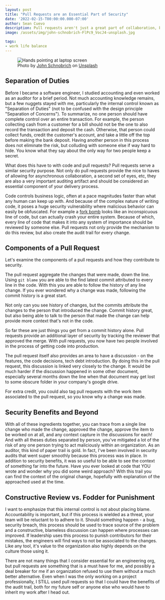 ```yaml
---
layout: post
title: "Pull Requests are an Essential Part of Security"
date: '2022-02-15-T00:00:00.000-07:00'
author: Sean Cuevo
description: Pull requests aren't just a great part of collaboration, but also serve as an essential part of security
image: /assets/img/john-schnobrich-FlPc9_VocJ4-unsplash.jpg

tags:
- work life balance
---
```


<figure>
  <img src="{{site.url}}/assets/img/john-schnobrich-FlPc9_VocJ4-unsplash.jpg" alt="Hands pointing at laptop screen"/>
  <figcaption>
Photo by <a href="https://unsplash.com/@johnschno?utm_source=unsplash&utm_medium=referral&utm_content=creditCopyText">John Schnobrich</a> on <a href="https://unsplash.com/s/photos/review?utm_source=unsplash&utm_medium=referral&utm_content=creditCopyText">Unsplash</a>
  </figcaption>
</figure>

## Separation of Duties

Before I became a software engineer, I studied accounting and even worked as an auditor for a brief period. Not much accounting knowledge remains, but a few nuggets stayed with me, particularly the internal control known as "Separation of Duties" (not to be confused with the design principle "Separation of Concerns"). To summarize, no one person should have complete control over an entire transaction. For example, the person collecting cash from a customer for a bill should not be the one to also record the transaction and deposit the cash. Otherwise, that person could collect funds, credit the customer's account, and take a little off the top before making the bank deposit. Having another person in this process does not eliminate the risk, but colluding with someone else if way hard to hide. You know what they say about the only way for two people keep a secret.

What does this have to with code and pull requests? Pull requests serve a similar security purpose. Not only do pull requests provide the nice to haves of allowing for asynchronous collaboration, a second set of eyes, etc, they are also a very important auditing artifact and should be considered an essential component of your delivery process.

Code controls business logic, often at a pace magnitudes faster than what any human can keep up with. And because of the complex nature of writing code, it poses a huge security vulnerability where malicious behavior can easily be obfuscated. For example a [fork bomb](https://en.wikipedia.org/wiki/Fork_bomb) looks like an inconspicuous line of code, but can actually crash your entire system. Because of which, every line of code that makes it into any system of importance should be reviewed by someone else. Pull requests not only provide the mechanism to do this review, but also create the audit trail for every change.



## Components of a Pull Request
Let's examine the components of a pull requests and how they contribute to security.

The pull request aggregate the changes that were made, down the line. Using `git blame` you are able to the find latest commit attributed to every line in the code. With this you are able to follow the history of any line change. If you ever wondered why a change was made, following the commit history is a great start.

Not only can you see history of changes, but the commits attribute the changes to the person that introduced the change. Commit history great, but also being able to talk to the person that made the change can help provide more context that's not in the code.

So far these are just things you get from a commit history alone. Pull requests provide an additional layer of security by tracking the reviewer that approved the merge. With pull requests, you now have two people involved in the process of getting code into production.

The pull request itself also provides an area to have a discussion - on the features, the code decisions, tech debt introduction. By doing this in the pull request, this discussion is linked very closely to the change. It would be much harder if the discussion happened in some other document, especially several months down the line when that document may get lost to 
some obscure folder in your company's google drive.

For extra credit, you could also tag pull requests with the work item associated to the pull request, so you know why a change was made. 

## Security Benefits and Beyond
With all of these ingredients together, you can trace from a single line change who made the change, approved the change, approve the item to be worked on at all, and any context capture in the discussions for each! And with all theses duties separated by person, you've mitigated a lot of the risk of any one person trying to act maliciously within an organization. As an auditor, this kind of paper trail is gold. In fact, I've been involved in security audits that went super smoothly because this process was in place. In addition to security benefits, it was so useful to be able to see the context of something far into the future. Have you ever looked at code that YOU wrote and wonder why you did some weird approach? With this trail you can find the context of the original change, hopefully with explanation of the approached used at the time.


## Constructive Review vs. Fodder for Punishment
I want to emphasize that this internal control is not about placing blame. Accountability is important, but if this process is wielded as a threat, your team will be reluctant to to adhere to it. Should something happen - a bug, security breach, this process should be used to trace source of the problem and a constructive, blameless discussion can happen where processes can improved. If leadership uses this process to punish contributors for their mistakes, the engineers will find ways to not be associated to the changes. Like any tool, it's value to the organization also highly depends on the culture those using it.

There are not many things that I consider essential for an engineering org, but pull requests are something that is a must have for me, and possibly a deal breaker for me if an organization refused to use them without a much better alternative. Even when I was the only working on a project professionally, I STILL used pull requests so that I could have the benefits of the audit trail, both for my future self or anyone else who would have to inherit my work after I head out.



